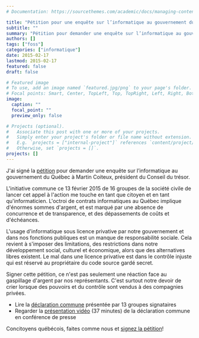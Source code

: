 ```yaml
---
# Documentation: https://sourcethemes.com/academic/docs/managing-content/

title: "Pétition pour une enquête sur l’informatique au gouvernement du Québec"
subtitle: ""
summary: "Pétition pour demander une enquête sur l’informatique au gouvernement du Québec."
authors: []
tags: ["foss"]
categories: ["informatique"]
date: 2015-02-17
lastmod: 2015-02-17
featured: false
draft: false

# Featured image
# To use, add an image named `featured.jpg/png` to your page's folder.
# Focal points: Smart, Center, TopLeft, Top, TopRight, Left, Right, BottomLeft, Bottom, BottomRight.
image:
  caption: ""
  focal_point: ""
  preview_only: false

# Projects (optional).
#   Associate this post with one or more of your projects.
#   Simply enter your project's folder or file name without extension.
#   E.g. `projects = ["internal-project"]` references `content/project/deep-learning/index.md`.
#   Otherwise, set `projects = []`.
projects: []
---
```


J'ai signé la [pétition](https://secure.avaaz.org/fr/petition/Martin_Coiteux_president_du_Conseil_du_tresor_Une_enquete_publique_sur_linformatique_au_Quebec/?akUIejb) pour demander une enquête sur l’informatique au gouvernement du Québec à Martin Coiteux, président du Conseil du trésor.

L'initiative commune ce 13 février 2015 de 16 groupes de la société civile de lancer cet appel à l'action me touche en tant que citoyen et en tant qu'informaticien. L'octroi de contrats informatiques au Québec implique d'énormes sommes d'argent, et est marqué par une absence de concurrence et de transparence, et des dépassements de coûts et d'échéances.

L'usage d'informatique sous licence privative par notre gouvernement et dans nos fonctions publiques est un manque de responsabilité sociale. Cela revient à s'imposer des limitations, des restrictions dans notre développement social, culturel et économique, alors que des alternatives libres existent. Le mal dans une licence privative est dans le contrôle injuste qui est réservé au propriétaire du code source gardé secret.

Signer cette pétition, ce n'est pas seulement une réaction face au gaspillage d'argent par nos représentants. C'est surtout notre devoir de crier lorsque des pouvoirs et du contrôle sont vendus à des compagnies privées.

* Lire la [déclaration commune](http://facil.qc.ca/fr/d%C3%A9claration-commune-du-13-f%C3%A9vrier-2015) présentée par 13 groupes signataires
* Regarder la [présentation vidéo](http://facil.qc.ca/fr/conf%C3%A9rence-de-presse-du-13-f%C3%A9vrier-2015) (37 minutes) de la déclaration commune en conférence de presse

Concitoyens québécois, faites comme nous et [signez la pétition](https://secure.avaaz.org/fr/petition/Martin_Coiteux_president_du_Conseil_du_tresor_Une_enquete_publique_sur_linformatique_au_Quebec/?akUIejb)!
